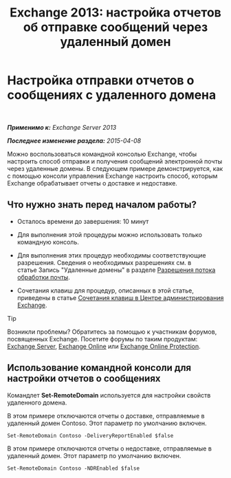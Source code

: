 ﻿---
title: 'Exchange 2013: настройка отчетов об отправке сообщений через удаленный домен'
TOCTitle: Настройка отправки отчетов о сообщениях с удаленного домена
ms:assetid: 73dc686a-e7a3-44c7-b82f-f52ff9273199
ms:mtpsurl: https://technet.microsoft.com/ru-ru/library/JJ649325(v=EXCHG.150)
ms:contentKeyID: 50488410
ms.date: 05/22/2018
mtps_version: v=EXCHG.150
ms.translationtype: MT
---

# Настройка отправки отчетов о сообщениях с удаленного домена

 

_**Применимо к:** Exchange Server 2013_

_**Последнее изменение раздела:** 2015-04-08_

Можно воспользоваться командной консолью Exchange, чтобы настроить способ отправки и получения сообщений электронной почты через удаленные домены. В следующем примере демонстрируется, как с помощью консоли управления Exchange настроить способ, которым Exchange обрабатывает отчеты о доставке и недоставке.

## Что нужно знать перед началом работы?

  - Осталось времени до завершения: 10 минут

  - Для выполнения этой процедуры можно использовать только командную консоль.

  - Для выполнения этих процедур необходимы соответствующие разрешения. Сведения о необходимых разрешениях см. в статье Запись "Удаленные домены" в разделе [Разрешения потока обработки почты](mail-flow-permissions-exchange-2013-help.md).

  - Сочетания клавиш для процедур, описанных в этой статье, приведены в статье [Сочетания клавиш в Центре администрирования Exchange](keyboard-shortcuts-in-the-exchange-admin-center-exchange-online-protection-help.md).

> [!TIP]  
> Возникли проблемы? Обратитесь за помощью к участникам форумов, посвященных Exchange. Посетите форумы по таким продуктам: <a href="https://go.microsoft.com/fwlink/p/?linkid=60612">Exchange Server</a>, <a href="https://go.microsoft.com/fwlink/p/?linkid=267542">Exchange Online</a> или <a href="https://go.microsoft.com/fwlink/p/?linkid=285351">Exchange Online Protection</a>.


## Использование командной консоли для настройки отчетов о сообщениях

Командлет **Set-RemoteDomain** используется для настройки свойств удаленного домена.

В этом примере отключаются отчеты о доставке, отправляемые в удаленный домен Contoso. Этот параметр по умолчанию включен.

    Set-RemoteDomain Contoso -DeliveryReportEnabled $false

В этом примере отключаются отчеты о недоставке, отправляемые в удаленный домен. Этот параметр по умолчанию включен.

    Set-RemoteDomain Contoso -NDREnabled $false

